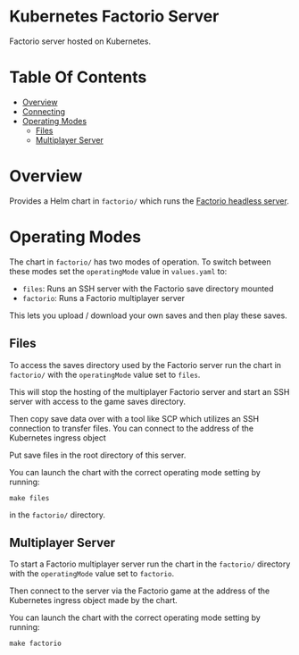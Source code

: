 # Kubernetes Factorio Server
Factorio server hosted on Kubernetes.

# Table Of Contents
- [Overview](#overview)
- [Connecting](#connecting)
- [Operating Modes](#operating-modes)
	- [Files](#files)
	- [Multiplayer Server](#multiplayer-server)

# Overview
Provides a Helm chart in `factorio/` which runs the 
[Factorio headless server](https://www.factorio.com/download-headless).  

# Operating Modes
The chart in `factorio/` has two modes of operation. To switch between these 
modes set the `operatingMode` value in `values.yaml` to:


- `files`: Runs an SSH server with the Factorio save directory mounted
- `factorio`: Runs a Factorio multiplayer server

This lets you upload / download your own saves and then play these saves.

## Files
To access the saves directory used by the Factorio server run the chart in 
`factorio/` with the `operatingMode` value set to `files`.  

This will stop the hosting of the multiplayer Factorio server and start an 
SSH server with access to the game saves directory. 

Then copy save data over with a tool like SCP which utilizes an SSH connection 
to transfer files. You can connect to the address of the Kubernetes ingress 
object 

Put save files in the root directory of this server.  

You can launch the chart with the correct operating mode setting by running: 

```
make files
```

in the `factorio/` directory.

## Multiplayer Server
To start a Factorio multiplayer server run the chart in the `factorio/` 
directory with the `operatingMode` value set to `factorio`.  

Then connect to the server via the Factorio game at the address of the 
Kubernetes ingress object made by the chart.

You can launch the chart with the correct operating mode setting by running:

```
make factorio
```
